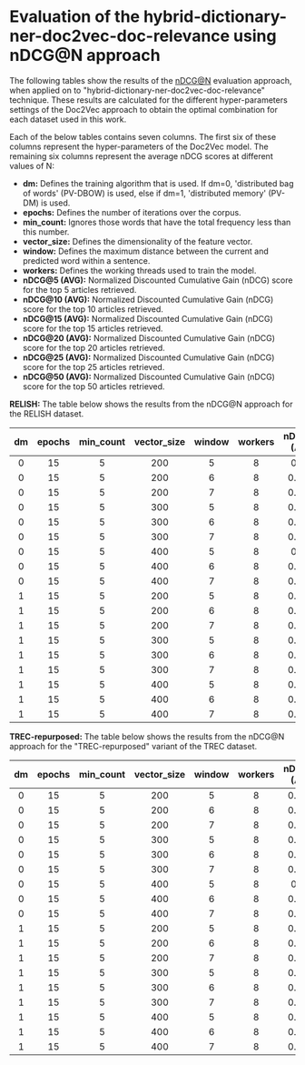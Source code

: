 # Evaluation of the hybrid-dictionary-ner-doc2vec-doc-relevance using nDCG@N approach

The following tables show the results of the [nDCG@N](https://github.com/zbmed-semtec/medline-preprocessing/tree/main/code/Evaluation) evaluation approach, when applied on to "hybrid-dictionary-ner-doc2vec-doc-relevance" technique. 
These results are calculated for the different hyper-parameters settings of the Doc2Vec approach to obtain the optimal combination for each dataset used in this work.

Each of the below tables contains seven columns. The first six of these columns represent the hyper-parameters of the Doc2Vec model. The remaining six columns represent the average nDCG scores at different values of N:
- **dm:** Defines the training algorithm that is used. If dm=0, 'distributed bag of words' (PV-DBOW) is used, else if dm=1, 'distributed memory' (PV-DM) is used.
- **epochs:** Defines the number of iterations over the corpus.
- **min_count:** Ignores those words that have the total frequency less than this number.
- **vector_size:** Defines the dimensionality of the feature vector.
- **window:** Defines the maximum distance between the current and predicted word within a sentence.
- **workers:** Defines the working threads used to train the model.
- **nDCG@5 (AVG):** Normalized Discounted Cumulative Gain (nDCG) score for the top 5 articles retrieved.
- **nDCG@10 (AVG):** Normalized Discounted Cumulative Gain (nDCG) score for the top 10 articles retrieved.
- **nDCG@15 (AVG):** Normalized Discounted Cumulative Gain (nDCG) score for the top 15 articles retrieved.
- **nDCG@20 (AVG):** Normalized Discounted Cumulative Gain (nDCG) score for the top 20 articles retrieved.
- **nDCG@25 (AVG):** Normalized Discounted Cumulative Gain (nDCG) score for the top 25 articles retrieved.
- **nDCG@50 (AVG):** Normalized Discounted Cumulative Gain (nDCG) score for the top 50 articles retrieved.

**RELISH:** The table below shows the results from the nDCG@N approach for the RELISH dataset.

| dm  | epochs  | min_count  | vector_size | window  | workers | nDCG@5 (AVG) | nDCG@10 (AVG) | nDCG@15 (AVG) | nDCG@20 (AVG) | nDCG@25 (AVG) | nDCG@50 (AVG) |
|:---:|:-------:|:----------:|:-----------:|:-------:|:-------:|:------------:|:-------------:|:-------------:|:-------------:|:-------------:|:-------------:|
| 0   | 15      | 5          | 200         | 5       | 8       | 0.658        |	0.6463        |	0.6497        |	0.6596        |	0.6752        |	0.7865        |
| 0   | 15      | 5          | 200         | 6       | 8       | 0.6545       |	0.6432        |	0.6473        |	0.6579        |	0.6731        |	0.7855        |
| 0   | 15      | 5          | 200         | 7       | 8       | 0.6597       |	0.6466        |	0.6498        |	0.6606        |	0.6762        |	0.7876        |
| 0   | 15      | 5          | 300         | 5       | 8       | 0.6628       |	0.6498        |	0.6526        |	0.663         |	0.6777        |	0.789         |
| 0   | 15      | 5          | 300         | 6       | 8       | 0.6598       |	0.6479        |	0.6508        |	0.6617        |	0.6768        |	0.7881        |
| 0   | 15      | 5          | 300         | 7       | 8       | 0.6597       |	0.6477        |	0.6501        |	0.6613        |	0.6758        |	0.7883        |
| 0   | 15      | 5          | 400         | 5       | 8       | 0.663        |	0.6493        |	0.6536        |	0.664         |	0.6784        |	0.7898        |
| 0   | 15      | 5          | 400         | 6       | 8       | 0.6633       |	0.6511        |	0.6549        |	0.6647        |	0.6798        |	0.7907        |
| 0   | 15      | 5          | 400         | 7       | 8       | 0.6634       |	0.6498        |	0.6526        |	0.664         |	0.6789        |	0.7897        |
| 1   | 15      | 5          | 200         | 5       | 8       | 0.6591       |	0.649         |	0.652         |	0.6615        |	0.6771        |	0.7881        |
| 1   | 15      | 5          | 200         | 6       | 8       | 0.6551       |	0.6463        |	0.6502        |	0.6608        |	0.6762        |	0.7872        |
| 1   | 15      | 5          | 200         | 7       | 8       | 0.6586       |	0.646         |	0.6483        |	0.6599        |	0.6756        |	0.7873        |
| 1   | 15      | 5          | 300         | 5       | 8       | 0.6597       |	0.6494        |	0.6525        |	0.6622        |	0.6778        |	0.7882        |
| 1   | 15      | 5          | 300         | 6       | 8       | 0.6579       |	0.6464        |	0.6501        |	0.6606        |	0.6756        |	0.7876        |
| 1   | 15      | 5          | 300         | 7       | 8       | 0.6553       |	0.644         |	0.6483        |	0.6591        |	0.6743        |	0.7865        |
| 1   | 15      | 5          | 400         | 5       | 8       | 0.6611       |	0.6485        |	0.652         |	0.6613        |	0.677         |	0.7878        |
| 1   | 15      | 5          | 400         | 6       | 8       | 0.6586       |	0.6465        |	0.6495        |	0.6604        |	0.676         |	0.7873        |
| 1   | 15      | 5          | 400         | 7       | 8       | 0.6567       |	0.6449        |	0.6491        |	0.6597        |	0.675         |	0.7865        |

**TREC-repurposed:** The table below shows the results from the nDCG@N approach for the "TREC-repurposed" variant of the TREC dataset.

| dm  | epochs  | min_count  | vector_size | window  | workers | nDCG@5 (AVG) | nDCG@10 (AVG) | nDCG@15 (AVG) | nDCG@20 (AVG) | nDCG@25 (AVG) | nDCG@50 (AVG) |
|:---:|:-------:|:----------:|:-----------:|:-------:|:-------:|:------------:|:-------------:|:-------------:|:-------------:|:-------------:|:-------------:|
| 0   | 15      | 5          | 200         | 5       | 8       | 0.4798       |	0.4737        |	0.4722        |	0.4714        |	0.4721        |	0.4849        |
| 0   | 15      | 5          | 200         | 6       | 8       | 0.4773       |	0.4715        |	0.4685        |	0.4693        |	0.47          |	0.4831        |
| 0   | 15      | 5          | 200         | 7       | 8       | 0.4763       |	0.4724        |	0.47          |	0.4695        |	0.4706        |	0.4831        |
| 0   | 15      | 5          | 300         | 5       | 8       | 0.4788       |	0.4737        |	0.4718        |	0.4717        |	0.4735        |	0.4849        |
| 0   | 15      | 5          | 300         | 6       | 8       | 0.4765       | 0.4706        |	0.4701        |	0.4703        |	0.4710        |	0.4837        |
| 0   | 15      | 5          | 300         | 7       | 8       | 0.4755       |	0.4717        |	0.4707        |	0.4702        |	0.4713        |	0.4842        |
| 0   | 15      | 5          | 400         | 5       | 8       | 0.479        |	0.4731        |	0.4708        |	0.4711        |	0.4728        |	0.4851        |
| 0   | 15      | 5          | 400         | 6       | 8       | 0.4767       |	0.4711        |	0.4703        |	0.4702        |	0.4720        |	0.4842        |
| 0   | 15      | 5          | 400         | 7       | 8       | 0.4789       |	0.4731        |	0.4712        |	0.4711        |	0.4728        |	0.485         |
| 1   | 15      | 5          | 200         | 5       | 8       | 0.4637       |	0.461         |	0.4596        |	0.4592        |	0.4595        |	0.4720        |
| 1   | 15      | 5          | 200         | 6       | 8       | 0.4665       |	0.461         |	0.4604        |	0.4593        |	0.46          |	0.4719        |
| 1   | 15      | 5          | 200         | 7       | 8       | 0.4575       |	0.452         |	0.4508        |	0.4507        |	0.4515        |	0.4649        |
| 1   | 15      | 5          | 300         | 5       | 8       | 0.4609       |	0.457         |	0.4557        |	0.456         |	0.4572        |	0.4698        |
| 1   | 15      | 5          | 300         | 6       | 8       | 0.4616       |	0.4569        |	0.4551        |	0.455         |	0.4566        |	0.4686        |
| 1   | 15      | 5          | 300         | 7       | 8       | 0.4592       |	0.4537        |	0.4525        | 0.4527        |	0.4542        |	0.4668        |
| 1   | 15      | 5          | 400         | 5       | 8       | 0.4636       |	0.4581        |	0.4573        |	0.4580        |	0.4584        |	0.4707        |
| 1   | 15      | 5          | 400         | 6       | 8       | 0.4603       |	0.4562        |	0.4545        |	0.4544        |	0.4552        |	0.4692        |
| 1   | 15      | 5          | 400         | 7       | 8       | 0.4540       |	0.4482        |	0.4479        |	0.4481        |	0.4502        |	0.4640        |

